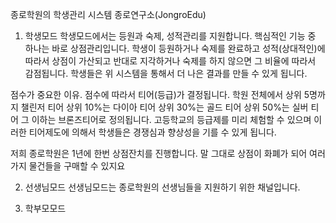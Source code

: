 종로학원의 학생관리 시스템 
종로연구소(JongroEdu)


1. 학생모드
학생모드에서는 등원과 숙제, 성적관리를 지원합니다.
핵심적인 기능 중 하나는 바로 상점관리입니다.
학생이 등원하거나 숙제를 완료하고 성적(상대적인)에 따라서 상점이 가산되고
반대로 지각하거나 숙제를 하지 않으면 그 비율에 따라서 감점됩니다.
학생들은 위 시스템을 통해서 더 나은 결과를 만들 수 있게 됩니다.

점수가 중요한 이유.
점수에 따라서 티어(등급)가 결정됩니다.
학원 전체에서 상위 5명까지 챌린저 티어
상위 10%는 다이아 티어
상위 30%는 골드 티어
상위 50%는 실버 티어
그 이하는 브론즈티어로 정의됩니다.
고등학교의 등급제를 미리 체험할 수 있으며
이러한 티어제도에 의해서 학생들은 경쟁심과 향상성을 기를 수 있게 됩니다.

저희 종로학원은 1년에 한번 상점잔치를 진행합니다.
말 그대로 상점이 화폐가 되어 여러가지 물건들을 구매할 수 있지요


2. 선생님모드
선생님모드는 종로학원의 선생님들을 지원하기 위한 채널입니다.

3. 학부모모드
